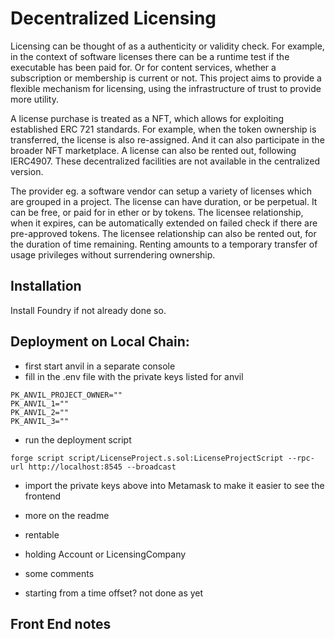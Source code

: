 # Decentralized Licensing 

Licensing can be thought of as a authenticity or validity check. For example, in the context of software licenses there can be a runtime test if the executable has been paid for. Or for content services, whether a subscription or membership is current or not. This project aims to provide a flexible mechanism for licensing, using the infrastructure of trust to provide more utility.

A license purchase is treated as a NFT, which allows for exploiting established ERC 721 standards. For example, when the token ownership is transferred, the license is also re-assigned. And it can also participate in the broader NFT marketplace. A license can also be rented out, following IERC4907. These decentralized facilities are not available in the centralized version.

The provider eg. a software vendor can setup a variety of licenses which are grouped in a project. The license can have duration, or be perpetual. It can be free, or paid for in ether or by tokens. The licensee relationship, when it expires, can be automatically extended on failed check if there are pre-approved tokens. The licensee relationship can also be rented out, for the duration of time remaining. Renting amounts to a temporary transfer of usage privileges without surrendering ownership.

## Installation

Install Foundry if not already done so.


## Deployment on Local Chain:

- first start anvil in a separate console
- fill in the .env file with the private keys listed for anvil
```
PK_ANVIL_PROJECT_OWNER=""
PK_ANVIL_1=""
PK_ANVIL_2=""
PK_ANVIL_3=""
```

- run the deployment script
```
forge script script/LicenseProject.s.sol:LicenseProjectScript --rpc-url http://localhost:8545 --broadcast
```

- import the private keys above into Metamask to make it easier to see the frontend

- more on the readme
- rentable
- holding Account or LicensingCompany
- some comments
- starting from a time offset? not done as yet

## Front End notes

